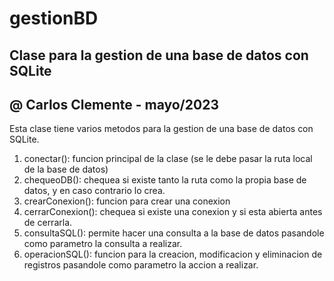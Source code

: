 # gestionBD
## Clase para la gestion de una base de datos con SQLite
## @ Carlos Clemente - mayo/2023

Esta clase tiene varios metodos para la gestion de una base de datos con SQLite.
1. conectar(): funcion principal de la clase (se le debe pasar la ruta local de la base de datos)
2. chequeoDB(): chequea si existe tanto la ruta como la propia base de datos, y en caso contrario lo crea.
3. crearConexion(): funcion para crear una conexion
4. cerrarConexion(): chequea si existe una conexion y si esta abierta antes de cerrarla.
5. consultaSQL(): permite hacer una consulta a la base de datos pasandole como parametro la consulta a realizar.
6. operacionSQL(): funcion para la creacion, modificacion y eliminacion de registros pasandole como parametro la accion a realizar.
